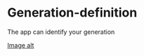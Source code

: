 # Generation-definition
The app can identify your generation

[Image alt](https://github.com/Alexander-Sovetsky/Generation-definition/blob/main/images/istockphoto-1005068988-170x170.jpg)

